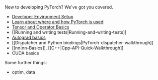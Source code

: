 New to developing PyTorch? We've got you covered.

- [Developer Environment Setup](https://github.com/pytorch/pytorch/wiki/PyTorch-Basics#development-setup)
- [Learn about where and how PyTorch is used](https://github.com/pytorch/pytorch/wiki/PyTorch-Basics#learn-about-how-to-use-pytorch)
- [Tensor and Operator Basics](https://github.com/pytorch/pytorch/wiki/Tensor-and-Operator-Basics)
- [[Running and writing tests|Running-and-writing-tests]]
- [Autograd basics](https://github.com/pytorch/pytorch/wiki/Autograd-Basics)
- [[Dispatcher and Python bindings|PyTorch-dispatcher-walkthrough]]
- [[nn|nn-Basics]], [[C++|Cpp-API-Quick-Walkthrough]]
- CUDA basics

Some further things:
- optim, data
